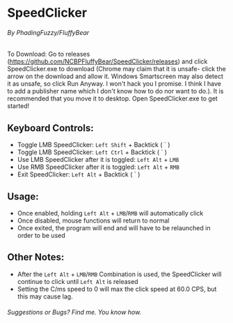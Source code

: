 # SpeedClicker
###### By PhadingFuzzy/FluffyBear
To Download: Go to releases (https://github.com/NCBPFluffyBear/SpeedClicker/releases) and click SpeedClicker.exe to download (Chrome may claim that it is unsafe- click the arrow on the download and allow it. Windows Smartscreen may also detect it as unsafe, so click Run Anyway. I won't hack you I promise. I think I have to add a publisher name which I don't know how to do nor want to do.). It is recommended that you move it to desktop. Open SpeedClicker.exe to get started!
## Keyboard Controls:
- Toggle LMB SpeedClicker: `Left Shift` + Backtick ( \` )
- Toggle LMB SpeedClicker: `Left Ctrl` + Backtick ( \` )
- Use LMB SpeedClicker after it is toggled: `Left Alt` + `LMB`
- Use RMB SpeedClicker after it is toggled: `Left Alt` + `RMB`
- Exit SpeedClicker: `Left Alt` + Backtick ( \` )

## Usage:
- Once enabled, holding `Left Alt` + `LMB`/`RMB` will automatically click
- Once disabled, mouse functions will return to normal
- Once exited, the program will end and will have to be relaunched in order to be used

## Other Notes:
- After the `Left Alt` + `LMB`/`RMB` Combination is used, the SpeedClicker will continue to click until `Left Alt` is released
- Setting the C/ms speed to 0 will max the click speed at 60.0 CPS, but this may cause lag.

###### Suggestions or Bugs? Find me. You know how.
